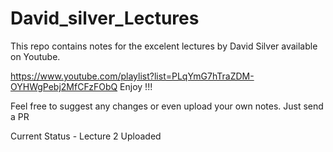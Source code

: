 # David_silver_Lectures

This repo contains notes for the excelent lectures by David Silver available on Youtube. 

https://www.youtube.com/playlist?list=PLqYmG7hTraZDM-OYHWgPebj2MfCFzFObQ
Enjoy !!!

Feel free to suggest any changes or even upload your own notes. Just send a PR

Current Status - Lecture 2 Uploaded 



